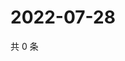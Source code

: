 # 2022-07-28

共 0 条

<!-- BEGIN WEIBO -->
<!-- 最后更新时间 Thu Jul 28 2022 21:31:44 GMT+0800 (China Standard Time) -->

<!-- END WEIBO -->
